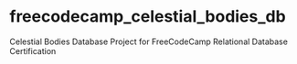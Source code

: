 # freecodecamp_celestial_bodies_db
Celestial Bodies Database Project for FreeCodeCamp Relational Database Certification
